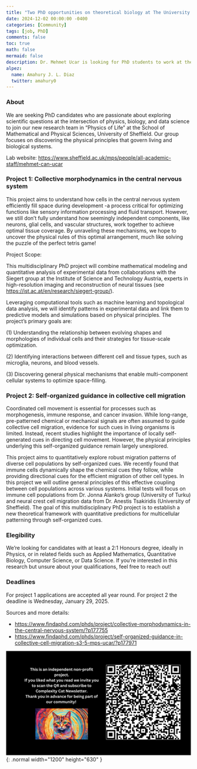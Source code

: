 ```yaml
---
title: "Two PhD opportunities on theoretical biology at The University of Sheffield"
date: 2024-12-02 00:00:00 -0400
categories: [Community]
tags: [job, PhD]
comments: false
toc: true
math: false
mermaid: false
description: Dr. Mehmet Ucar is looking for PhD students to work at the intersection of theoretical physics & biology; topics range from active cell mechanics to collective cell migration & tissue patterning!
alpez:
  name: Amahury J. L. Diaz
  twitter: amahury0
---
```

### About 
We are seeking PhD candidates who are passionate about exploring scientific questions at the intersection of physics, biology, and data science to join our new research team in “Physics of Life” at the School of Mathematical and Physical Sciences, University of Sheffield. Our group focuses on discovering the physical principles that govern living and biological systems. 

Lab website: https://www.sheffield.ac.uk/mps/people/all-academic-staff/mehmet-can-ucar

### Project 1: Collective morphodynamics in the central nervous system
This project aims to understand how cells in the central nervous system efficiently fill space during development -a process critical for optimizing functions like sensory information processing and fluid transport. However, we still don’t fully understand how seemingly independent components, like neurons, glial cells, and vascular structures, work together to achieve optimal tissue coverage. By unraveling these mechanisms, we hope to uncover the physical rules of this optimal arrangement, much like solving the puzzle of the perfect tetris game!

Project Scope:

This multidisciplinary PhD project will combine mathematical modeling and quantitative analysis of experimental data from collaborations with the Siegert group at the Institute of Science and Technology Austria, experts in high-resolution imaging and reconstruction of neural tissues (see https://ist.ac.at/en/research/siegert-group/).

Leveraging computational tools such as machine learning and topological data analysis, we will identify patterns in experimental data and link them to predictive models and simulations based on physical principles. The project’s primary goals are: 

(1) Understanding the relationship between evolving shapes and morphologies of individual cells and their strategies for tissue-scale optimization. 

(2) Identifying interactions between different cell and tissue types, such as microglia, neurons, and blood vessels.

(3) Discovering general physical mechanisms that enable multi-component cellular systems to optimize space-filling.

### Project 2: Self-organized guidance in collective cell migration
Coordinated cell movement is essential for processes such as morphogenesis, immune response, and cancer invasion. While long-range, pre-patterned chemical or mechanical signals are often assumed to guide collective cell migration, evidence for such cues in living organisms is limited. Instead, recent studies highlight the importance of locally self-generated cues in directing cell movement. However, the physical principles underlying this self-organized guidance remain largely unexplored.

This project aims to quantitatively explore robust migration patterns of diverse cell populations by self-organized cues. We recently found that immune cells dynamically shape the chemical cues they follow, while providing directional cues for the efficient migration of other cell types. In this project we will outline general principles of this effective coupling between cell populations across various systems. Initial tests will focus on immune cell populations from Dr. Jonna Alanko’s group (University of Turku) and neural crest cell migration data from Dr. Anestis Tsakiridis (University of Sheffield). The goal of this multidisciplinary PhD project is to establish a new theoretical framework with quantitative predictions for multicellular patterning through self-organized cues.

### Elegibility
We’re looking for candidates with at least a 2:1 Honours degree, ideally in Physics, or in related fields such as Applied Mathematics, Quantitative Biology, Computer Science, or Data Science. If you’re interested in this research but unsure about your qualifications, feel free to reach out!

### Deadlines
For project 1 applications are accepted all year round. For project 2 the deadline is Wednesday, January 29, 2025.

Sources and more details: 
- https://www.findaphd.com/phds/project/collective-morphodynamics-in-the-central-nervous-system/?p177755
- https://www.findaphd.com/phds/project/self-organized-guidance-in-collective-cell-migration-s3-5-mps-ucar/?p177971

![Desktop View](/assets/img/fix/complexity-cat-newsletter.png){: .normal width="1200" height="630" }
